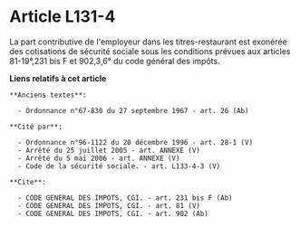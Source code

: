 # Article L131-4

La part contributive de l'employeur dans les titres-restaurant est exonérée des cotisations de sécurité sociale sous les
conditions prévues aux articles 81-19°,231 bis F et 902,3,6° du code général des impôts.

**Liens relatifs à cet article**

	**Anciens textes**:

	  - Ordonnance n°67-830 du 27 septembre 1967 - art. 26 (Ab)

	**Cité par**:

	  - Ordonnance n°96-1122 du 20 décembre 1996 - art. 28-1 (V)
	  - Arrêté du 25 juillet 2005 - art. ANNEXE (V)
	  - Arrêté du 5 mai 2006 - art. ANNEXE (V)
	  - Code de la sécurité sociale. - art. L133-4-3 (V)

	**Cite**:

	  - CODE GENERAL DES IMPOTS, CGI. - art. 231 bis F (Ab)
	  - CODE GENERAL DES IMPOTS, CGI. - art. 81 (V)
	  - CODE GENERAL DES IMPOTS, CGI. - art. 902 (Ab)
